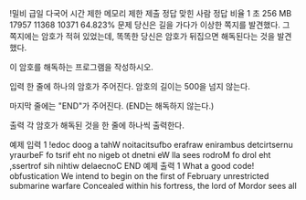 !밀비 급일 다국어
시간 제한	메모리 제한	제출	정답	맞힌 사람	정답 비율
1 초	256 MB	17957	11368	10371	64.823%
문제
당신은 길을 가다가 이상한 쪽지를 발견했다. 그 쪽지에는 암호가 적혀 있었는데, 똑똑한 당신은 암호가 뒤집으면 해독된다는 것을 발견했다.

이 암호를 해독하는 프로그램을 작성하시오.

입력
한 줄에 하나의 암호가 주어진다. 암호의 길이는 500을 넘지 않는다.

마지막 줄에는 "END"가 주어진다. (END는 해독하지 않는다.)

출력
각 암호가 해독된 것을 한 줄에 하나씩 출력한다.

예제 입력 1 
!edoc doog a tahW
noitacitsufbo
erafraw enirambus detcirtsernu yraurbeF fo tsrif eht no nigeb ot dnetni eW
lla sees rodroM fo drol eht ,ssertrof sih nihtiw delaecnoC
END
예제 출력 1 
What a good code!
obfustication
We intend to begin on the first of February unrestricted submarine warfare
Concealed within his fortress, the lord of Mordor sees all